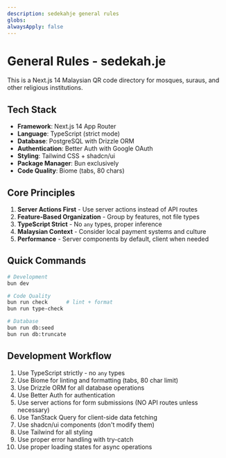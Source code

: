 ```yaml
---
description: sedekahje general rules
globs:
alwaysApply: false
---
```


# General Rules - sedekah.je

This is a Next.js 14 Malaysian QR code directory for mosques, suraus, and other religious institutions.

## Tech Stack
- **Framework**: Next.js 14 App Router
- **Language**: TypeScript (strict mode)
- **Database**: PostgreSQL with Drizzle ORM
- **Authentication**: Better Auth with Google OAuth
- **Styling**: Tailwind CSS + shadcn/ui
- **Package Manager**: Bun exclusively
- **Code Quality**: Biome (tabs, 80 chars)

## Core Principles
1. **Server Actions First** - Use server actions instead of API routes
2. **Feature-Based Organization** - Group by features, not file types
3. **TypeScript Strict** - No `any` types, proper inference
4. **Malaysian Context** - Consider local payment systems and culture
5. **Performance** - Server components by default, client when needed

## Quick Commands
```bash
# Development
bun dev

# Code Quality
bun run check      # lint + format
bun run type-check

# Database
bun run db:seed
bun run db:truncate
```

## Development Workflow
1. Use TypeScript strictly - no `any` types
2. Use Biome for linting and formatting (tabs, 80 char limit)
3. Use Drizzle ORM for all database operations
4. Use Better Auth for authentication
5. Use server actions for form submissions (NO API routes unless necessary)
6. Use TanStack Query for client-side data fetching
7. Use shadcn/ui components (don't modify them)
8. Use Tailwind for all styling
9. Use proper error handling with try-catch
10. Use proper loading states for async operations